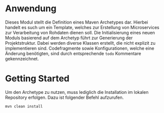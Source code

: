 # Anwendung
Dieses Modul stellt die Definition eines Maven Archetypes dar.
Hierbei handelt es such um ein Template, welches zur Erstellung von Microservices zur Verarbeitung von Rohdaten dienen soll.
Die Initialisierung eines neuen Moduls basierend auf dem Archetyp führt zur Generierung der Projektstruktur.
Dabei werden diverse Klassen erstellt, die nicht explizit zu implementieren sind. Codefragmente sowie Konfigurationen,
welche eine Änderung benötigten, sind durch entsprechende `todo` Kommentare gekennzeichnet.

# Getting Started
Um den Archetype zu nutzen, muss lediglich die Installation im lokalen Repository erfolgen.
Dazu ist folgender Befehl aufzurufen.
```
mvn clean install
```